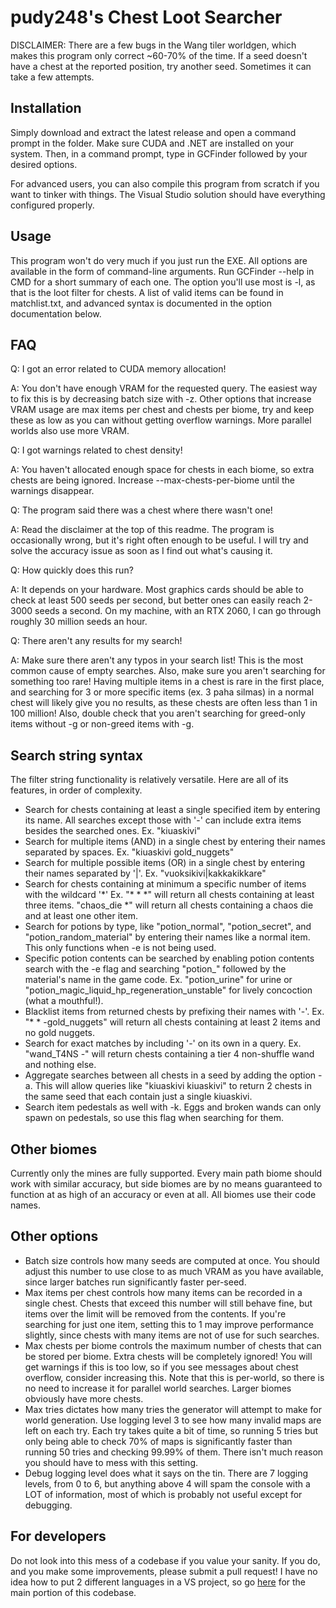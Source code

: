 # pudy248's Chest Loot Searcher
DISCLAIMER: There are a few bugs in the Wang tiler worldgen, which makes this program only correct ~60-70% of the time. If a seed doesn't have a chest at the reported position, try another seed. Sometimes it can take a few attempts.

## Installation
Simply download and extract the latest release and open a command prompt in the folder. Make sure CUDA and .NET are installed on your system. Then, in a command prompt, type in GCFinder followed by your desired options.

For advanced users, you can also compile this program from scratch if you want to tinker with things. The Visual Studio solution should have everything configured properly.

## Usage
This program won't do very much if you just run the EXE. All options are available in the form of command-line arguments. Run GCFinder --help in CMD for a short summary of each one. The option you'll use most is -l, as that is the loot filter for chests. A list of valid items can be found in matchlist.txt, and advanced syntax is documented in the option documentation below.

## FAQ
Q: I got an error related to CUDA memory allocation!

A: You don't have enough VRAM for the requested query. The easiest way to fix this is by decreasing batch size with -z. Other options that increase VRAM usage are max items per chest and chests per biome, try and keep these as low as you can without getting overflow warnings. More parallel worlds also use more VRAM.

Q: I got warnings related to chest density!

A: You haven't allocated enough space for chests in each biome, so extra chests are being ignored. Increase --max-chests-per-biome until the warnings disappear.

Q: The program said there was a chest where there wasn't one!

A: Read the disclaimer at the top of this readme. The program is occasionally wrong, but it's right often enough to be useful. I will try and solve the accuracy issue as soon as I find out what's causing it.

Q: How quickly does this run?

A: It depends on your hardware. Most graphics cards should be able to check at least 500 seeds per second, but better ones can easily reach 2-3000 seeds a second. On my machine, with an RTX 2060, I can go through roughly 30 million seeds an hour.

Q: There aren't any results for my search!

A: Make sure there aren't any typos in your search list! This is the most common cause of empty searches. Also, make sure you aren't searching for something too rare! Having multiple items in a chest is rare in the first place, and searching for 3 or more specific items (ex. 3 paha silmas) in a normal chest will likely give you no results, as these chests are often less than 1 in 100 million! Also, double check that you aren't searching for greed-only items without -g or non-greed items with -g.

## Search string syntax
The filter string functionality is relatively versatile. Here are all of its features, in order of complexity.
- Search for chests containing at least a single specified item by entering its name. All searches except those with '-' can include extra items besides the searched ones. Ex. "kiuaskivi"
- Search for multiple items (AND) in a single chest by entering their names separated by spaces. Ex. "kiuaskivi gold_nuggets"
- Search for multiple possible items (OR) in a single chest by entering their names separated by '|'. Ex. "vuoksikivi|kakkakikkare"
- Search for chests containing at minimum a specific number of items with the wildcard '\*' Ex. "\* \* \*" will return all chests containing at least three items. "chaos_die \*" will return all chests containing a chaos die and at least one other item.
- Search for potions by type, like "potion_normal", "potion_secret", and "potion_random_material" by entering their names like a normal item. This only functions when -e is not being used.
- Specific potion contents can be searched by enabling potion contents search with the -e flag and searching "potion_" followed by the material's name in the game code. Ex. "potion_urine" for urine or "potion_magic_liquid_hp_regeneration_unstable" for lively concoction (what a mouthful!).
- Blacklist items from returned chests by prefixing their names with '-'. Ex. "* * -gold_nuggets" will return all chests containing at least 2 items and no gold nuggets.
- Search for exact matches by including '-' on its own in a query. Ex. "wand_T4NS -" will return chests containing a tier 4 non-shuffle wand and nothing else.
- Aggregate searches between all chests in a seed by adding the option -a. This will allow queries like "kiuaskivi kiuaskivi" to return 2 chests in the same seed that each contain just a single kiuaskivi.
- Search item pedestals as well with -k. Eggs and broken wands can only spawn on pedestals, so use this flag when searching for them.

## Other biomes
Currently only the mines are fully supported. Every main path biome should work with similar accuracy, but side biomes are by no means guaranteed to function at as high of an accuracy or even at all. All biomes use their code names.

## Other options
- Batch size controls how many seeds are computed at once. You should adjust this number to use close to as much VRAM as you have available, since larger batches run significantly faster per-seed.
- Max items per chest controls how many items can be recorded in a single chest. Chests that exceed this number will still behave fine, but items over the limit will be removed from the contents. If you're searching for just one item, setting this to 1 may improve performance slightly, since chests with many items are not of use for such searches.
- Max chests per biome controls the maximum number of chests that can be stored per biome. Extra chests will be completely ignored! You will get warnings if this is too low, so if you see messages about chest overflow, consider increasing this. Note that this is per-world, so there is no need to increase it for parallel world searches. Larger biomes obviously have more chests.
- Max tries dictates how many tries the generator will attempt to make for world generation. Use logging level 3 to see how many invalid maps are left on each try. Each try takes quite a bit of time, so running 5 tries but only being able to check 70% of maps is significantly faster than running 50 tries and checking 99.99% of them. There isn't much reason you should have to mess with this setting.
- Debug logging level does what it says on the tin. There are 7 logging levels, from 0 to 6, but anything above 4 will spam the console with a LOT of information, most of which is probably not useful except for debugging.
 
 ## For developers
 Do not look into this mess of a codebase if you value your sanity. If you do, and you make some improvements, please submit a pull request! I have no idea how to put 2 different languages in a VS project, so go <a href="https://github.com/pudy248/NoitaChestFinderCUDA/">here</a> for the main portion of this codebase.
